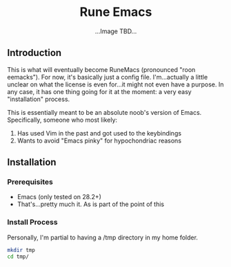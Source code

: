 <div align="center">
  
  # Rune Emacs

</div>

<div align="center">

  ...Image TBD...
  
</div>

## Introduction
This is what will eventually become RuneMacs (pronounced "roon eemacks"). For now, it's basically
just a config file. I'm...actually a little unclear on what the license is even for...it might
not even have a purpose. In any case, it has one thing going for it at the moment: a very easy
"installation" process. 

This is essentially meant to be an absolute noob's version of Emacs. Specifically, someone who 
most likely:
1) Has used Vim in the past and got used to the keybindings 
2) Wants to avoid "Emacs pinky" for hypochondriac reasons 

## Installation
### Prerequisites
* Emacs (only tested on 28.2+)
* That's...pretty much it. As is part of the point of this

### Install Process
Personally, I'm partial to having a /tmp directory in my home folder. 
```sh
mkdir tmp
cd tmp/
```
